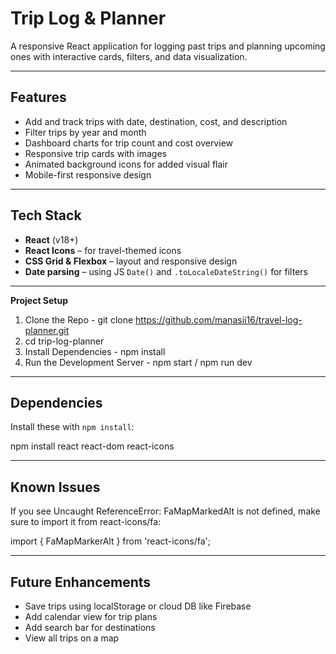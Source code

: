 #  Trip Log & Planner

A responsive React application for logging past trips and planning upcoming ones with interactive cards, filters, and data visualization.

---

## Features

- Add and track trips with date, destination, cost, and description
- Filter trips by year and month
- Dashboard charts for trip count and cost overview
- Responsive trip cards with images
- Animated background icons for added visual flair
- Mobile-first responsive design

---

##  Tech Stack

- **React** (v18+)
- **React Icons** – for travel-themed icons
- **CSS Grid & Flexbox** – layout and responsive design
- **Date parsing** – using JS `Date()` and `.toLocaleDateString()` for filters

---

**Project Setup**
1. Clone the Repo - git clone https://github.com/manasii16/travel-log-planner.git
2. cd trip-log-planner
3. Install Dependencies - npm install
4. Run the Development Server - npm start / npm run dev

---

##  Dependencies

Install these with `npm install`:

npm install react react-dom react-icons

---

## Known Issues

If you see Uncaught ReferenceError: FaMapMarkedAlt is not defined, make sure to import it from react-icons/fa:

import { FaMapMarkerAlt } from 'react-icons/fa';

---

## Future Enhancements

- Save trips using localStorage or cloud DB like Firebase
- Add calendar view for trip plans
- Add search bar for destinations
- View all trips on a map
